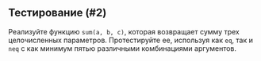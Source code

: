 ## Тестирование (#2)

Реализуйте функцию `sum(a, b, c)`, которая возвращает сумму трех целочисленных параметров. Протестируйте ее, используя как `eq`, так и `neq` с как минимум пятью различными комбинациями аргументов.
